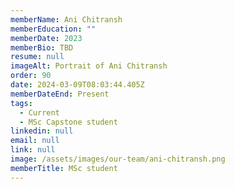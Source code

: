 ```yaml
---
memberName: Ani Chitransh
memberEducation: ""
memberDate: 2023
memberBio: TBD
resume: null
imageAlt: Portrait of Ani Chitransh
order: 90
date: 2024-03-09T08:03:44.405Z
memberDateEnd: Present
tags:
  - Current
  - MSc Capstone student
linkedin: null
email: null
link: null
image: /assets/images/our-team/ani-chitransh.png
memberTitle: MSc student
---
```

